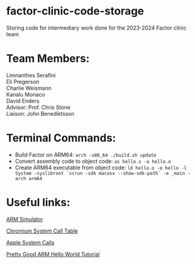 # factor-clinic-code-storage

Storing code for intermediary work done for the 2023-2024 Factor clinic team

# Team Members:

Limnanthes Serafini\
Eli Pregerson\
Charlie Weismann\
Kanalu Monaco\
David Enders\
Advisor: Prof. Chris Stone\
Liaison: John Benediktsson

# Terminal Commands:

- Build Factor on ARM64: `arch -x86_64 ./build.sh update`
- Convert assembly code to object code: `as hello.s -o hello.o`
- Create ARM64 executable from object code: `` ld hello.o -o hello -l System -syslibroot `xcrun -sdk macosx --show-sdk-path` -e _main -arch arm64 ``

# Useful links:

[ARM Simulator](http://163.238.35.161/~zhangs/arm64simulator/)

[Chromium System Call Table](https://chromium.googlesource.com/chromiumos/docs/+/HEAD/constants/syscalls.md)

[Apple System Calls](https://opensource.apple.com/source/xnu/xnu-1504.3.12/bsd/kern/syscalls.master)

[Pretty Good ARM Hello World Tutorial](https://www.youtube.com/watch?v=d0OXp0zqIo0)
